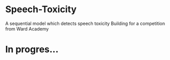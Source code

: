 # Speech-Toxicity
A sequential model which detects speech toxicity
Building for a competition from Ward Academy



# In progres...
